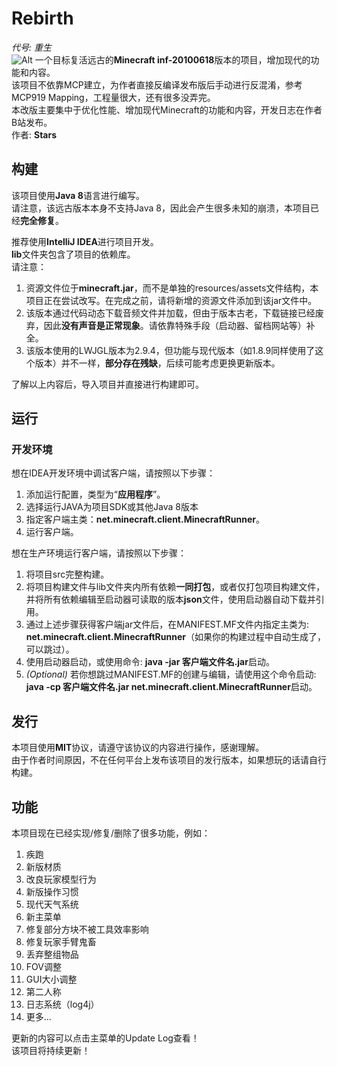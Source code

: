 # Rebirth
*代号: 重生*  
![Alt](https://repobeats.axiom.co/api/embed/746196d04071dda8fd1fba0767a93823e22e37d9.svg "Repobeats analytics image")
一个目标复活远古的**Minecraft inf-20100618**版本的项目，增加现代的功能和内容。  
该项目不依靠MCP建立，为作者直接反编译发布版后手动进行反混淆，参考MCP919 Mapping，工程量很大，还有很多没弄完。  
本改版主要集中于优化性能、增加现代Minecraft的功能和内容，开发日志在作者B站发布。  
作者: **Stars**  
## 构建
该项目使用**Java 8**语言进行编写。  
请注意，该远古版本本身不支持Java 8，因此会产生很多未知的崩溃，本项目已经**完全修复**。  
  
推荐使用**IntelliJ IDEA**进行项目开发。  
**lib**文件夹包含了项目的依赖库。  
请注意：
1. 资源文件位于**minecraft.jar**，而不是单独的resources/assets文件结构，本项目正在尝试改写。在完成之前，请将新增的资源文件添加到该jar文件中。    
2. 该版本通过代码动态下载音频文件并加载，但由于版本古老，下载链接已经废弃，因此**没有声音是正常现象**。请依靠特殊手段（启动器、留档网站等）补全。  
3. 该版本使用的LWJGL版本为2.9.4，但功能与现代版本（如1.8.9同样使用了这个版本）并不一样，**部分存在残缺**，后续可能考虑更换更新版本。
  
了解以上内容后，导入项目并直接进行构建即可。  
## 运行
### 开发环境
想在IDEA开发环境中调试客户端，请按照以下步骤：
1. 添加运行配置，类型为“**应用程序**”。
2. 选择运行JAVA为项目SDK或其他Java 8版本
3. 指定客户端主类：**net.minecraft.client.MinecraftRunner**。
4. 运行客户端。
  
想在生产环境运行客户端，请按照以下步骤：
1. 将项目src完整构建。
2. 将项目构建文件与lib文件夹内所有依赖**一同打包**，或者仅打包项目构建文件，并将所有依赖编辑至启动器可读取的版本**json**文件，使用启动器自动下载并引用。
3. 通过上述步骤获得客户端jar文件后，在MANIFEST.MF文件内指定主类为: **net.minecraft.client.MinecraftRunner**（如果你的构建过程中自动生成了，可以跳过）。
4. 使用启动器启动，或使用命令: **java -jar 客户端文件名.jar**启动。
5. *(Optional)* 若你想跳过MANIFEST.MF的创建与编辑，请使用这个命令启动: **java -cp 客户端文件名.jar net.minecraft.client.MinecraftRunner**启动。  
## 发行
本项目使用**MIT**协议，请遵守该协议的内容进行操作，感谢理解。  
由于作者时间原因，不在任何平台上发布该项目的发行版本，如果想玩的话请自行构建。  
## 功能
本项目现在已经实现/修复/删除了很多功能，例如：
1. 疾跑
2. 新版材质
3. 改良玩家模型行为
4. 新版操作习惯
5. 现代天气系统
6. 新主菜单
7. 修复部分方块不被工具效率影响
8. 修复玩家手臂鬼畜
9. 丢弃整组物品
10. FOV调整
11. GUI大小调整
12. 第二人称
13. 日志系统（log4j）
14. 更多...
  
更新的内容可以点击主菜单的Update Log查看！  
该项目将持续更新！  
